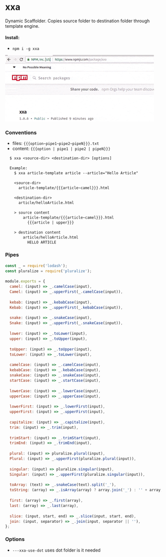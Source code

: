# xxa
Dynamic Scaffolder.
Copies source folder to destination folder through template engine.

#### Install:
- `npm i -g xxa`

![xxa](./spec/demo.gif)

### Conventions
- files: `{{{option~pipe1~pipe2~pipeN}}}.txt`
- content: `{{{option | pipe1 | pipe2 | pipeN}}}`

```
  $ xxa <source-dir> <destination-dir> [options]
  
  Example:
    $ xxa article-template article --article="Hello Article"
    
    <source-dir>
      article-template/{{{article~camel}}}.html
   
    <destination-dir>
      article/helloArticle.html

    > source content
        article-template/{{{article~camel}}}.html
          {{{article | upper}}}

    > destination content
        article/helloArticle.html
          HELLO ARTICLE
```

### Pipes
```javascript
const _ = require('lodash');
const pluralize = require('pluralize');

module.exports = {
  camel: (input) => _.camelCase(input),
  Camel: (input) => _.upperFirst(_.camelCase(input)),

  kebab: (input) => _.kebabCase(input),
  Kebab: (input) => _.upperFirst(_.kebabCase(input)),

  snake: (input) => _.snakeCase(input),
  Snake: (input) => _.upperFirst(_.snakeCase(input)),

  lower: (input) => _.toLower(input),
  upper: (input) => _.toUpper(input),

  toUpper: (input) => _.toUpper(input),
  toLower: (input) => _.toLower(input),

  camelCase: (input) => _.camelCase(input),
  kebabCase: (input) => _.kebabCase(input),
  snakeCase: (input) => _.snakeCase(input),
  startCase: (input) => _.startCase(input),

  lowerCase: (input) => _.lowerCase(input),
  upperCase: (input) => _.upperCase(input),

  lowerFirst: (input) => _.lowerFirst(input),
  upperFirst: (input) => _.upperFirst(input),

  capitalize: (input) => _.capitalize(input),
  trim: (input) => _.trim(input),

  trimStart: (input) => _.trimStart(input),
  trimEnd: (input) => _.trimEnd(input),

  plural: (input) => pluralize.plural(input),
  Plural: (input) => _.upperFirst(pluralize.plural(input)),

  singular: (input) => pluralize.singular(input),
  Singular: (input) => _.upperFirst(pluralize.singular(input)),

  toArray: (text) => _.snakeCase(text).split('_'),
  toString: (array) => _.isArray(array) ? array.join('_') : '' + array,

  first: (array) => _.first(array),
  last: (array) => _.last(array),

  slice: (input, start, end) => _.slice(input, start, end),
  join: (input, separator) => _.join(input, separator || ''),
};
```

### Options
- `---xxa-use-dot` uses dot folder is it needed